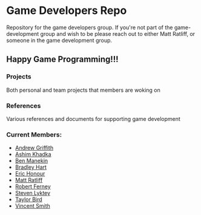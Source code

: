 # Game Developers Repo
Repository for the game developers group.  If you're not part of the game-development group and wish to be please reach out to either Matt Ratliff, or someone in the game development group.

## Happy Game Programming!!!

### Projects
Both personal and team projects that members are woking on

### References
Various references and documents for supporting game development

### Current Members:


- [Andrew Griffith](projects/andrewg.md)
- [Ashim Khadka](projects/ashimk.md)
- [Ben Manekin](projects/benm.md)
- [Bradley Hart](projects/bradleyh.md)
- [Eric Honour](projects/erichr.md)
- [Matt Ratliff](projects/mattr.md)
- [Robert Ferney](projects/robertf.md)
- [Steven Lyktey](projects/stevenl.md)
- [Taylor Bird](projects/taylorb.md)
- [Vincent Smith](projects/vincents.md)
